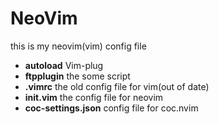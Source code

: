# NeoVim
this is my neovim(vim) config file

+ **autoload** Vim-plug
+ **ftpplugin** the some script
+ **.vimrc** the old config file for vim(out of date)
+ **init.vim** the config file for neovim
+ **coc-settings.json** config file for coc.nvim
